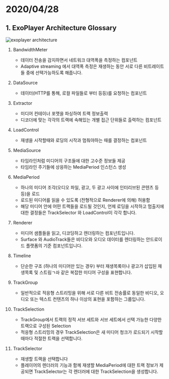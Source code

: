 # 2020/04/28

## 1. ExoPlayer Architecture Glossary

![exoplayer architecture](https://exoplayer.dev/images/glossary-exoplayer-architecture.png)

1. BandwidthMeter
    - 데이터 전송을 감지하면서 네트워크 대역폭을 측정하는 컴포넌트
    - Adaptive streaming 에서 대역폭 측정은 재생하는 동안 서로 다른 비트레이트들 중에 선택가능하도록 해줍니다. 
    
2. DataSource
    - 데이터(HTTP를 통해, 로컬 파일들로 부터 등등)를 요청하는 컴포넌트

3. Extractor
    - 미디어 컨테이너 포맷을 파싱하여 트랙 정보출력
    - 디코더에 맞는 각각의 트랙에 속해있는 개별 접근 단위들로 출력하는 컴포넌트 

4. LoadControl
    - 재생을 시작할때와 로딩의 시작과 멈춰야하는 때를 결정하는 컴포넌트

5. MediaSource
    - 타임라인처럼 미디어의 구조들에 대한 고수준 정보들 제공
    - 타임라인 주기들에 상응하는 MediaPeriod 인스턴스 생성
    
6. MediaPeriod
    - 하나의 미디어 조각(오디오 파일, 광고, 두 광고 사이에 인터리브된 콘텐츠 등등)을 로드
    - 로드된 미디어를 읽을 수 있도록 (전형적으로 Renderer에 의해) 허용함
    - 해당 미디어 안에 어떤 트랙들을 로드될 것인지, 언제 로딩을 시작하고 멈출지에 대한 결정들은 TrackSelector 와 LoadControl이 각각 합니다. 
    
7. Renderer
    - 미디어 샘플들을 읽고, 디코딩하고 렌더링하는 컴포넌트입니다. 
    - Surface 와 AudioTrack들은 비디오와 오디오 데이터를 렌더링하는 안드로이드 플랫폼의 기준 컴포넌트입니다. 
    
8. Timeline 
    - 단순한 구조 (하나의 미디어만 있는 경우) 부터 재생목록이나 광고가 삽입된 재생목록 및 스트림ㄱ솨 같은 복잡한 미디어 구성을 표현합니다. 
    
9. TrackGroup
    - 일반적으로 적응형 스트리밍을 위해 서로 다른 비트 전송률로 동일한 비디오, 오디오 또는 텍스트 컨텐츠의 하나 이상의 표현을 포함하는 그룹입니다.

10. TrackSelection 
    - TrackGroup에서 트랙의 정적 서브 세트와 서브 세트에서 선택 가능한 다양한 트랙으로 구성된 Selection
    - 적응형 스트리밍의 경우 TrackSelection은 새 미디어 청크가 로드되기 시작할 때마다 적절한 트랙을 선택합니다.
    
11. TrackSelector
    - 재생할 트랙을 선택합니다
    - 플레이어의 렌더러의 기능과 함께 재생할 MediaPeriod에 대한 트랙 정보가 제공되면 TrackSelector는 각 렌더러에 대한 TrackSelection을 생성합니다.
